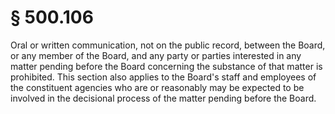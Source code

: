 # § 500.106   

Oral or written communication, not on the public record, between the Board, or any member of the Board, and any party or parties interested in any matter pending before the Board concerning the substance of that matter is prohibited. This section also applies to the Board's staff and employees of the constituent agencies who are or reasonably may be expected to be involved in the decisional process of the matter pending before the Board.





